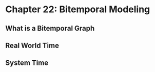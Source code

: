 # Chapter 22: Bitemporal Modeling

## What is a Bitemporal Graph

## Real World Time

## System Time

